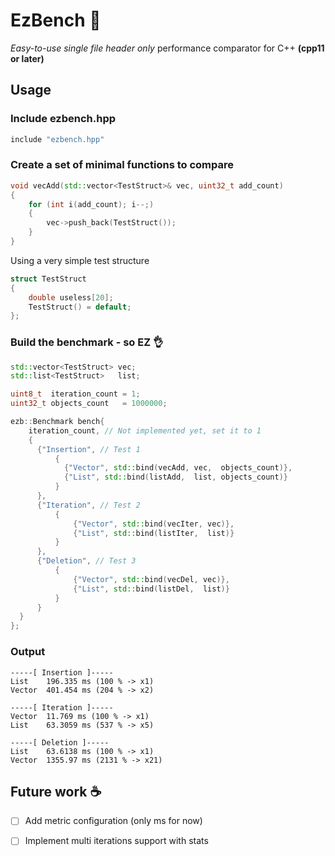 # EzBench :checkered_flag:
*Easy-to-use single file header only* performance comparator for C++ **(cpp11 or later)**

## Usage
### Include ezbench.hpp
```c++
include "ezbench.hpp"
```

### Create a set of minimal functions to compare
```c++
void vecAdd(std::vector<TestStruct>& vec, uint32_t add_count)
{
    for (int i(add_count); i--;)
    {
        vec->push_back(TestStruct());
    }
}
```
Using a very simple test structure
```c++
struct TestStruct
{
    double useless[20];
    TestStruct() = default;
};
```

### Build the benchmark - so EZ :ok_hand:
```c++
std::vector<TestStruct> vec;
std::list<TestStruct>   list;

uint8_t  iteration_count = 1;
uint32_t objects_count   = 1000000;

ezb::Benchmark bench{
    iteration_count, // Not implemented yet, set it to 1
    {
      {"Insertion", // Test 1
          {
            {"Vector", std::bind(vecAdd, vec,  objects_count)},
            {"List", std::bind(listAdd,  list, objects_count)}
          }
      },
      {"Iteration", // Test 2
          {
              {"Vector", std::bind(vecIter, vec)},
              {"List", std::bind(listIter,  list)}
          }
      },
      {"Deletion", // Test 3
          {
              {"Vector", std::bind(vecDel, vec)},
              {"List", std::bind(listDel,  list)}
          }
      }
  }
};
```

### Output
```
-----[ Insertion ]-----
List    196.335 ms (100 % -> x1)
Vector  401.454 ms (204 % -> x2)

-----[ Iteration ]-----
Vector  11.769 ms (100 % -> x1)
List    63.3059 ms (537 % -> x5)

-----[ Deletion ]-----
List    63.6138 ms (100 % -> x1)
Vector  1355.97 ms (2131 % -> x21)
```
## Future work :coffee:
- [ ] Add metric configuration (only ms for now)
- [ ] Implement multi iterations support with stats 


